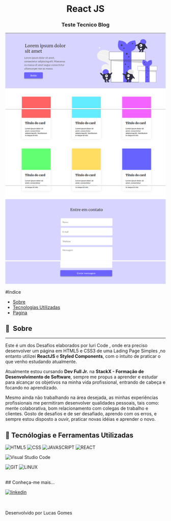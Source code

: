 <h1 align="center">React JS</h1>
<h3 align="center">Teste Tecnico Blog</h3>

<p align="center">
  <img src="https://github.com/llucasgomes/One-Page/blob/main/src/assets/images/Tela1.png" alt="Imagem do Desafio 3"/>
  <img src="https://github.com/llucasgomes/One-Page/blob/main/src/assets/images/Tela2.png" alt="Imagem do Desafio 3"/>
  <img src="https://github.com/llucasgomes/One-Page/blob/main/src/assets/images/Tela3.png" alt="Imagem do Desafio 3"/>
  <img src="https://github.com/llucasgomes/One-Page/blob/main/src/assets/images/Tela4.png" alt="Imagem do Desafio 3"/>
  
</p>
#Indice

- [Sobre](#-sobre)
- [Tecnologias Utilizadas](#-tecnologias-utilizadas)
- [Pagina](https://one-page-ecru.vercel.app/)

## 🔖&nbsp; Sobre

---

Este é um dos Desafios elaborados por Iuri Code , onde era preciso desenvolver um página em HTML5 e CSS3 de uma Lading Page Simples ,no entanto utilizei <strong>ReactJS </strong>e<strong> Styled Components</strong>, com o intuito de praticar o que venho estudando atualmente.

Atualmente estou cursando <strong>Dev Full Jr.</strong> na <strong>StackX - Formação de Desenvolvimento de Software</strong>,
sempre me propus a aprender e estudar para alcançar os objetivos na minha vida profissional, entrando de cabeça e focando no aprendizado.

Mesmo ainda não trabalhando na área desejada, as minhas experiências profissionais me permitiram desenvolver qualidades pessoais, tais como: mente colaborativa, bom relacionamento com colegas de trabalho e clientes. Gosto de desafios e de ser desafiado, aprendo com os erros, e sempre estou disposto a ouvir, praticar novas idéias e aprender o novo.
<br>

## 🚀 Tecnólogias e Ferramentas Utilizadas

![HTML5](https://img.shields.io/badge/HTML5-E34F26?style=for-the-badge&logo=html5&logoColor=white) ![CSS](https://img.shields.io/badge/CSS3-1572B6?style=for-the-badge&logo=css3&logoColor=white) ![JAVASCRIPT](https://img.shields.io/badge/JavaScript-F7DF1E?style=for-the-badge&logo=javascript&logoColor=black) ![REACT](https://img.shields.io/badge/React-20232A?style=for-the-badge&logo=react&logoColor=61DAFB)

![Visual Studio Code](https://img.shields.io/badge/Visual_Studio-5C2D91?style=for-the-badge&logo=visual%20studio&logoColor=white)

![GIT](https://img.shields.io/badge/Git-E34F26?style=for-the-badge&logo=git&logoColor=white) ![LINUX](https://img.shields.io/badge/Linux-E34F26?style=for-the-badge&logo=linux&logoColor=black)

<br>
## Conheça-me mais...

[<img src='https://img.shields.io/badge/LinkedIn-0077B5?style=for-the-badge&logo=linkedin&logoColor=white' alt='linkedin' height='30'>](https://www.linkedin.com/in/llucasgomess/)

<br><br>
Desenvolvido por Lucas Gomes

